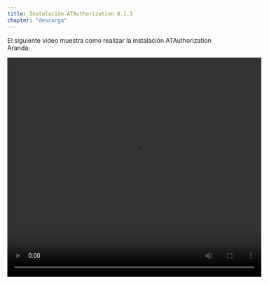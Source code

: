 ```yaml
---
title: Instalación ATAuthorization 8.1.3
chapter: "descarga"
---
```


El siguiente video muestra como realizar la instalación ATAuthorization Aranda:

<video width="580" height="500" controls> <source src="https://arandasoftware.sharepoint.com/sites/Documentacion-RepositorioPortalDoc/Documentos%20compartidos/Repositorio%20Portal%20Doc/ASDK%20v8/1.2%20ASDKv8/1.2.1.3%20Descarga%20Fuentes%20e%20Instalacion/1.2.1.3.5%20Install%20ATAuthorizaion-8.1.3.mp4?App=OneDriveWebVideo" type="video/mp4"> Your browser does not support the video tag. </video>
